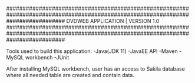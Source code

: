 ##################################################################################################################################
DVDWEB APPLICATION |  VERSION 1.0
##################################################################################################################################

Tools used to build this application:
-Java(JDK 11)
-JavaEE API
-Maven
-MySQL workbench
-JUnit

After installing MySQL workbench, user has an access to Sakila database where all needed table are created and contain data.
